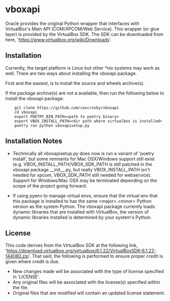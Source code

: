 # vboxapi

Oracle provides the original Python wrapper that interfaces with VirtualBox's Main API (COM/XPCOM/Web Service). This wrapper (or glue layer) is provided by the VirtualBox SDK. The SDK can be downloaded from here, 'https://www.virtualbox.org/wiki/Downloads'.

## Installation

Currently, the target platform is Linux but other *nix systems may work as well. There are two ways about installing the vboxapi package.

First and the easiest, is to install the source and wheels archive(s).

If the package archive(s) are not a available, then run the following below to install the vboxapi package:

```shell
    git clone https://github.com/cavcrosby/vboxapi
    cd vboxapi
    export POETRY_BIN_PATH=<path to poetry binary>
    export VBOX_INSTALL_PATH=<dir path where virtualbox is installed>
    poetry run python vboxapisetup.py
```

## Installation Notes

- Technically all vboxapisetup.py does now is run a variant of 'poetry install', but some remnants for Mac OSX/Windows support still exist (e.g. VBOX_INSTALL_PATH/VBOX_SDK_PATH is still patched in the vboxapi package \_\_init\_\_.py, but really VBOX_INSTALL_PATH isn't needed for xpcom, VBOX_SDK_PATH still needed for webservice). Support for Windows/Mac OSX may be terminated depending on the scope of the project going forward.

- If using pyenv to manage virtual envs, ensure that the virtual env that this package is installed to has the same \<major\>.\<minor\> Python version as the system Python. The vboxapi package currently loads dynamic libraries that are installed with VirtualBox, the version of dynamic libraries installed is determined by your system's Python.

## License

This code derives from the VirtualBox SDK at the following link, 'https://download.virtualbox.org/virtualbox/6.1.22/VirtualBoxSDK-6.1.22-144080.zip'. That said, the following is performed to ensure proper credit is given where credit is due.
- New changes made will be associated with the type of license specified in 'LICENSE'.
- Any original files will be associated with the license(s) specified within the file.
- Original files that are modified will contain an updated license statement.
